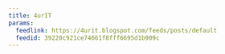 ```yaml
---
title: 4urIT
params:
  feedlink: https://4urit.blogspot.com/feeds/posts/default
  feedid: 39220c921ce74661f8fff6695d1b909c
---
```

